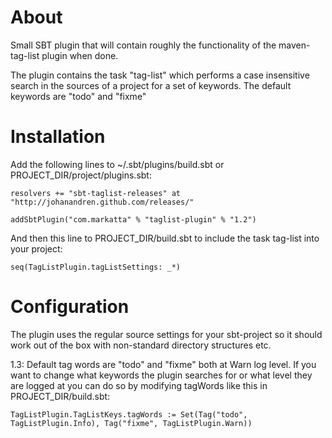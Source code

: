 # About

Small SBT plugin that will contain roughly the functionality of the maven-tag-list plugin when done.


The plugin contains the task "tag-list" which performs a case insensitive search in the sources 
of a project for a set of keywords. The default keywords are "todo" and "fixme"

# Installation

Add the following lines to ~/.sbt/plugins/build.sbt or PROJECT_DIR/project/plugins.sbt:

    resolvers += "sbt-taglist-releases" at "http://johanandren.github.com/releases/"

    addSbtPlugin("com.markatta" % "taglist-plugin" % "1.2")


And then this line to PROJECT_DIR/build.sbt to include the task tag-list into your project:

    seq(TagListPlugin.tagListSettings: _*)


# Configuration
The plugin uses the regular source settings for your sbt-project so it should work out of the box with non-standard directory structures etc. 

1.3:
Default tag words are "todo" and "fixme" both at Warn log level. If you want to change what keywords the plugin searches for or what
level they are logged at you can do so by modifying tagWords like this in PROJECT_DIR/build.sbt:

    TagListPlugin.TagListKeys.tagWords := Set(Tag("todo", TagListPlugin.Info), Tag("fixme", TagListPlugin.Warn))
